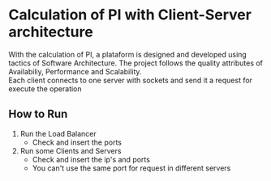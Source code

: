 # Calculation of PI with Client-Server architecture

With the calculation of PI, a plataform is designed and developed using tactics of Software Architecture. The project follows the quality attributes of Availabiliy, Performance and Scalability. </br>
Each client connects to one server with sockets and send it a request for execute the operation

## How to Run
1. Run the Load Balancer
    - Check and insert the ports
2. Run some Clients and Servers
    - Check and insert the ip's and ports
    - You can't use the same port for request in different servers
